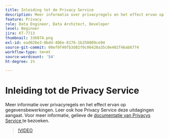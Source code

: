 ```yaml
---
title: Inleiding tot de Privacy Service
description: Meer informatie over privacyregels en het effect ervan op gegevensbewerkingen. Leer ook hoe Privacy Service deze uitdagingen aangaat.
feature: Privacy
role: Data Engineer, Data Architect, Developer
level: Beginner
jira: KT-7713
thumbnail: 336074.png
exl-id: ead028e3-8bdd-406e-8176-1b250809ce94
source-git-commit: 00ef0f40fb3d82f0c06428a35c0e402f46ab6774
workflow-type: tm+mt
source-wordcount: '54'
ht-degree: 1%

---
```


# Inleiding tot de Privacy Service

Meer informatie over privacyregels en het effect ervan op gegevensbewerkingen. Leer ook hoe Privacy Service deze uitdagingen aangaat. Voor meer informatie, gelieve de [ documentatie van Privacys Service ](https://experienceleague.adobe.com/docs/experience-platform/privacy/home.html?lang=nl) te bezoeken.

>[!VIDEO](https://video.tv.adobe.com/v/336074?learn=on)
